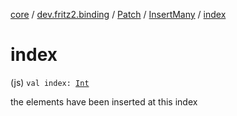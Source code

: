 [core](../../../index.md) / [dev.fritz2.binding](../../index.md) / [Patch](../index.md) / [InsertMany](index.md) / [index](./--index--.md)

# index

(js) `val index: `[`Int`](https://kotlinlang.org/api/latest/jvm/stdlib/kotlin/-int/index.html)

the elements have been inserted at this index

